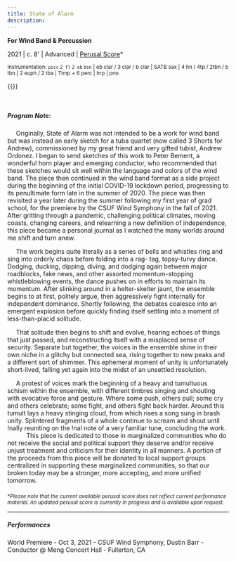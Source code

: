 ```yaml
---
title: State of Alarm
description:
---
```

**For Wind Band & Percussion**

2021     |     c. 8'     |     Advanced     |     [Perusal Score](</State of Alarm Perusal Score.pdf>)* <br>

<small>Instrumentation: `picc` `2 fl` `2 ob` `bsn` | eb clar / 3 clar / b clar | SATB sax | 4 hn / 4tp / 2tbn / b tbn | 2 euph / 2 tba | Timp + 6 perc | hrp | pno</small>
<br>

{{<youtube ztoL5xNwtSo>}}

<br>

##### Program Note: 

     Originally, State of Alarm was not intended to be a work for wind band but was instead an early sketch for a tuba quartet (now called 3 Shorts for Andrew), commissioned by my great friend and very gifted tubist, Andrew Ordonez. I began to send sketches of this work to Peter Bement, a wonderful horn player and emerging conductor, who recommended that these sketches would sit well within the language and colors of the wind band. The piece then continued in the wind band format as a side project during the beginning of the initial COVID-19 lockdown period, progressing to its penultimate form late in the summer of 2020. The piece was then revisited a year later during the summer following my first year of grad school, for the premiere by the CSUF Wind Symphony in the fall of 2021. After gritting through a pandemic, challenging political climates, moving coasts, changing careers, and relearning a new definition of independence, this piece became a personal journal as I watched the many worlds around me shift and turn anew.​

     The work begins quite literally as a series of bells and whistles ring and sing into orderly chaos before folding into a rag- tag, topsy-turvy dance. Dodging, ducking, dipping, diving, and dodging again between major roadblocks, fake news, and other assorted momentum-stopping whistleblowing events, the dance pushes on in efforts to maintain its momentum. After slinking around in a helter-skelter jaunt, the ensemble begins to at first, politely argue, then aggressively fight internally for independent dominance. Shortly following, the debates coalesce into an emergent explosion before quickly finding itself settling into a moment of less-than-placid solitude.

     That solitude then begins to shift and evolve, hearing echoes of things that just passed, and reconstructing itself with a misplaced sense of security. Separate but together, the voices in the ensemble shine in their own niche in a glitchy but connected sea, rising together to new peaks and a different sort of shimmer. This ephemeral moment of unity is unfortunately short-lived, falling yet again into the midst of an unsettled resolution.

     A protest of voices mark the beginning of a heavy and tumultuous schism within the ensemble, with different timbres singing and shouting with evocative force and gesture. Where some push, others pull; some cry and others celebrate; some fight, and others fight back harder. Around this tumult lays a heavy stinging cloud, from which rises a song sung in brash unity. Splintered fragments of a whole continue to scream and shout until !nally reuniting on the !nal note of a very familiar tune, concluding the work.
     
     This piece is dedicated to those in marginalized communities who do not receive the social and political support they deserve and/or receive unjust treatment and criticism for their identity in all manners. A portion of the proceeds from this piece will be donated to local support groups centralized in supporting these marginalized communities, so that our broken today may be a stronger, more accepting, and more unified tomorrow.

​<sub>\**Please note that the current available perusal score does not reflect current performance material. An updated perusal score is currently in progress and is available upon request.*</sub>

---
##### Performances

World Premiere - Oct 3, 2021 - CSUF Wind Symphony, Dustin Barr - Conductor @ Meng Concert Hall - Fullerton, CA